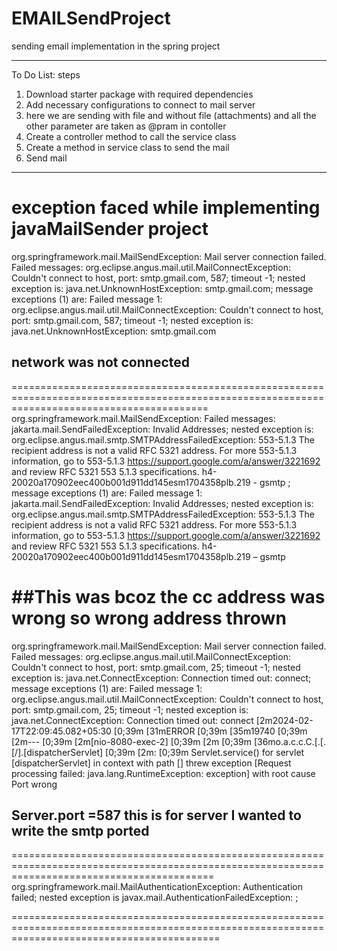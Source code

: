 # EMAILSendProject
sending email implementation in the spring project

-----------------------------------------------------------------------------------------------------------------------------------------------------

To Do List: steps 
1. Download starter package with required dependencies
2. Add necessary configurations to connect to mail server
3. here we are sending  with file and without file (attachments)  and all the other parameter are taken as @pram in contoller 
4. Create a controller method to call the service class
5. Create a method in service class to send the mail
6. Send mail

-----------------------------------------------------------------------------------------------------------------------------------------------------
exception faced while implementing javaMailSender project
=====================================================================================================================================================
org.springframework.mail.MailSendException: Mail server connection failed. Failed messages: org.eclipse.angus.mail.util.MailConnectException: Couldn't connect to host, port: smtp.gmail.com, 587; timeout -1;
  nested exception is:
	java.net.UnknownHostException: smtp.gmail.com; message exceptions (1) are:
Failed message 1: org.eclipse.angus.mail.util.MailConnectException: Couldn't connect to host, port: smtp.gmail.com, 587; timeout -1;
  nested exception is:
	java.net.UnknownHostException: smtp.gmail.com
 ##  network was not connected 
==============================================================================================================================================
org.springframework.mail.MailSendException: Failed messages: jakarta.mail.SendFailedException: Invalid Addresses;
  nested exception is:
	org.eclipse.angus.mail.smtp.SMTPAddressFailedException: 553-5.1.3 The recipient address <c> is not a valid RFC 5321 address. For more
553-5.1.3 information, go to
553-5.1.3  https://support.google.com/a/answer/3221692 and review RFC 5321
553 5.1.3 specifications. h4-20020a170902eec400b001d911dd145esm1704358plb.219 - gsmtp
; message exceptions (1) are:
Failed message 1: jakarta.mail.SendFailedException: Invalid Addresses;
  nested exception is:
	org.eclipse.angus.mail.smtp.SMTPAddressFailedException: 553-5.1.3 The recipient address <c> is not a valid RFC 5321 address. For more
553-5.1.3 information, go to
553-5.1.3  https://support.google.com/a/answer/3221692 and review RFC 5321
553 5.1.3 specifications. h4-20020a170902eec400b001d911dd145esm1704358plb.219 – gsmtp


##This was bcoz the cc address was wrong so wrong address thrown
===============================================================================================================================================

org.springframework.mail.MailSendException: Mail server connection failed. Failed messages: org.eclipse.angus.mail.util.MailConnectException: Couldn't connect to host, port: smtp.gmail.com, 25; timeout -1;
  nested exception is:
	java.net.ConnectException: Connection timed out: connect; message exceptions (1) are:
Failed message 1: org.eclipse.angus.mail.util.MailConnectException: Couldn't connect to host, port: smtp.gmail.com, 25; timeout -1;
  nested exception is:
	java.net.ConnectException: Connection timed out: connect
 [2m2024-02-17T22:09:45.082+05:30 [0;39m  [31mERROR [0;39m  [35m19740 [0;39m  [2m--- [0;39m  [2m[nio-8080-exec-2] [0;39m  [2m [0;39m [36mo.a.c.c.C.[.[.[/].[dispatcherServlet]    [0;39m  [2m: [0;39m Servlet.service() for servlet [dispatcherServlet] in context with path [] threw exception [Request processing failed: java.lang.RuntimeException: exception] with root cause
Port wrong 

## Server.port =587  this is  for server I wanted to write the smtp ported 
===============================================================================================================================================
org.springframework.mail.MailAuthenticationException: Authentication failed; nested exception is javax.mail.AuthenticationFailedException: ;

================================================================================================================================================







